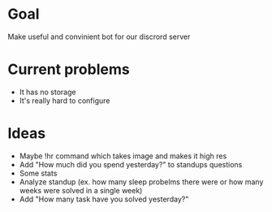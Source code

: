 # Goal

Make useful and convinient bot for our discrord server

# Current problems

* It has no storage
* It's really hard to configure 

# Ideas 

* Maybe !hr command which takes image and makes it high res
* Add "How much did you spend yesterday?" to standups questions
* Some stats 
* Analyze standup (ex. how many sleep probelms there were or how many weeks were solved in a single week)
* Add "How many task have you solved yesterday?"
